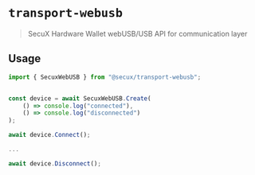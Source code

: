 # `transport-webusb`

> SecuX Hardware Wallet webUSB/USB API for communication layer

## Usage

```ts
import { SecuxWebUSB } from "@secux/transport-webusb";


const device = await SecuxWebUSB.Create(
    () => console.log("connected"),
    () => console.log("disconnected")
);

await device.Connect();

...

await device.Disconnect();
```